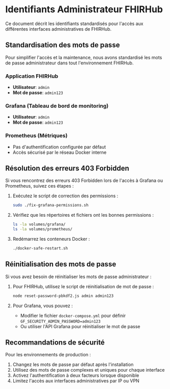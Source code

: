 # Identifiants Administrateur FHIRHub

Ce document décrit les identifiants standardisés pour l'accès aux différentes interfaces administratives de FHIRHub.

## Standardisation des mots de passe

Pour simplifier l'accès et la maintenance, nous avons standardisé les mots de passe administrateur dans tout l'environnement FHIRHub.

### Application FHIRHub
- **Utilisateur**: `admin`
- **Mot de passe**: `admin123`

### Grafana (Tableau de bord de monitoring)
- **Utilisateur**: `admin`
- **Mot de passe**: `admin123`

### Prometheus (Métriques)
- Pas d'authentification configurée par défaut
- Accès sécurisé par le réseau Docker interne

## Résolution des erreurs 403 Forbidden

Si vous rencontrez des erreurs 403 Forbidden lors de l'accès à Grafana ou Prometheus, suivez ces étapes :

1. Exécutez le script de correction des permissions :
   ```bash
   sudo ./fix-grafana-permissions.sh
   ```

2. Vérifiez que les répertoires et fichiers ont les bonnes permissions :
   ```bash
   ls -la volumes/grafana/
   ls -la volumes/prometheus/
   ```

3. Redémarrez les conteneurs Docker :
   ```bash
   ./docker-safe-restart.sh
   ```

## Réinitialisation des mots de passe

Si vous avez besoin de réinitialiser les mots de passe administrateur :

1. Pour FHIRHub, utilisez le script de réinitialisation de mot de passe :
   ```bash
   node reset-password-pbkdf2.js admin admin123
   ```

2. Pour Grafana, vous pouvez :
   - Modifier le fichier `docker-compose.yml` pour définir `GF_SECURITY_ADMIN_PASSWORD=admin123`
   - Ou utiliser l'API Grafana pour réinitialiser le mot de passe

## Recommandations de sécurité

Pour les environnements de production :

1. Changez les mots de passe par défaut après l'installation
2. Utilisez des mots de passe complexes et uniques pour chaque interface
3. Activez l'authentification à deux facteurs lorsque disponible
4. Limitez l'accès aux interfaces administratives par IP ou VPN